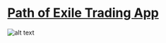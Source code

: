 # [Path of Exile Trading App](https://poeapp.com)

![alt text](http://i.imgur.com/CIHAh4W.png "Color Customization")
